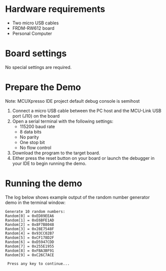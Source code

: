 Hardware requirements
=====================
- Two micro USB cables
- FRDM-RW612 board
- Personal Computer

Board settings
============
No special settings are required.

Prepare the Demo
===============
Note: MCUXpresso IDE project default debug console is semihost
1.  Connect a micro USB cable between the PC host and the MCU-Link USB port (J10) on the board
2.  Open a serial terminal with the following settings:
    - 115200 baud rate
    - 8 data bits
    - No parity
    - One stop bit
    - No flow control
3.  Download the program to the target board.
4.  Either press the reset button on your board or launch the debugger in your IDE to begin running the demo.

Running the demo
================
The log below shows example output of the random number generator demo in the terminal window:
~~~~~~~~~~~~~~~~~~~~~~~~~~~~~~~~~~~
Generate 10 random numbers:
Random[0] = 0xED89EEA6
Random[1] = 0xE6BFE1AD
Random[2] = 0x8F7B8048
Random[3] = 0x28E7548F
Random[4] = 0x93CC02B7
Random[5] = 0xCF178D2F
Random[6] = 0xD5947CDD
Random[7] = 0x255E1955
Random[8] = 0xFBA3BF91
Random[9] = 0xC26C7ACE

 Press any key to continue...
~~~~~~~~~~~~~~~~~~~~~~~~~~~~~~~~~~~
